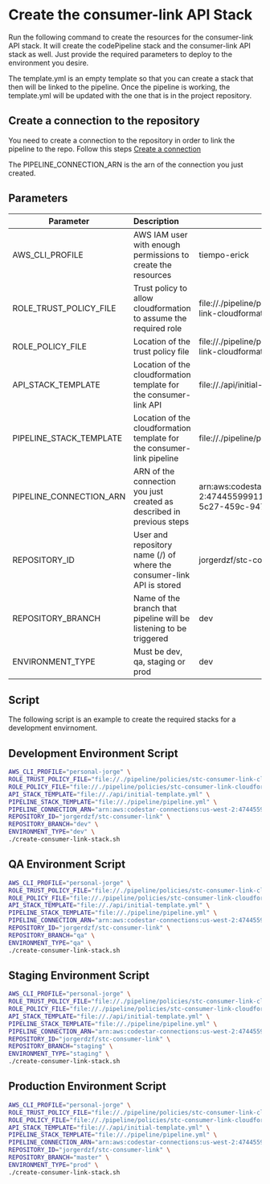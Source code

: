 # Create the consumer-link API Stack

Run the following command to create the resources for the consumer-link API stack. It will create the codePipeline stack and the consumer-link API stack as well. Just provide the required parameters to deploy to the environment you desire.

The template.yml is an empty template so that you can create a stack that then will be linked to the pipeline. Once the pipeline is working, the template.yml will be updated with the one that is in the project repository.

## Create a connection to the repository

You need to create a connection to the repository in order to link the pipeline to the repo. Follow this steps [Create a connection](https://docs.aws.amazon.com/dtconsole/latest/userguide/connections-create.html)

The PIPELINE_CONNECTION_ARN is the arn of the connection you just created.

## Parameters

| Parameter               | Description                                                                     | Example                                                                                             |
| ----------------------- | :------------------------------------------------------------------------------ | --------------------------------------------------------------------------------------------------- |
| AWS_CLI_PROFILE         | AWS IAM user with enough permissions to create the resources                    | tiempo-erick                                                                                        |
| ROLE_TRUST_POLICY_FILE  | Trust policy to allow cloudformation to assume the required role                | file://./pipeline/policies/stc-consumer-link-cloudformation-trust-policy.json                               |
| ROLE_POLICY_FILE        | Location of the trust policy file                                               | file://./pipeline/policies/stc-consumer-link-cloudformation-policy.json                                     |
| API_STACK_TEMPLATE      | Location of the cloudformation template for the consumer-link API                       | file://./api/initial-template.yml                                                                   |
| PIPELINE_STACK_TEMPLATE | Location of the cloudformation template for the consumer-link pipeline                  | file://./pipeline/pipeline.yml                                                                      |
| PIPELINE_CONNECTION_ARN | ARN of the connection you just created as described in previous steps           | arn:aws:codestar-connections:us-west-2:474455999118:connection/4b0f8c65-5c27-459c-9477-bb87f7bb0114 |
| REPOSITORY_ID           | User and repository name (<user>/<repository>) of where the consumer-link API is stored | jorgerdzf/stc-consumer-link                                                                                 |
| REPOSITORY_BRANCH       | Name of the branch that pipeline will be listening to be triggered              | dev                                                                                                 |
| ENVIRONMENT_TYPE        | Must be dev, qa, staging or prod                                                | dev                                                                                                 |

## Script

The following script is an example to create the required stacks for a development envirnoment.

## Development Environment Script

```bash
AWS_CLI_PROFILE="personal-jorge" \
ROLE_TRUST_POLICY_FILE="file://./pipeline/policies/stc-consumer-link-cloudformation-trust-policy.json" \
ROLE_POLICY_FILE="file://./pipeline/policies/stc-consumer-link-cloudformation-policy.json" \
API_STACK_TEMPLATE="file://./api/initial-template.yml" \
PIPELINE_STACK_TEMPLATE="file://./pipeline/pipeline.yml" \
PIPELINE_CONNECTION_ARN="arn:aws:codestar-connections:us-west-2:474455999118:connection/4b0f8c65-5c27-459c-9477-bb87f7bb0114" \
REPOSITORY_ID="jorgerdzf/stc-consumer-link" \
REPOSITORY_BRANCH="dev" \
ENVIRONMENT_TYPE="dev" \
./create-consumer-link-stack.sh
```

## QA Environment Script

```bash
AWS_CLI_PROFILE="personal-jorge" \
ROLE_TRUST_POLICY_FILE="file://./pipeline/policies/stc-consumer-link-cloudformation-trust-policy.json" \
ROLE_POLICY_FILE="file://./pipeline/policies/stc-consumer-link-cloudformation-policy.json" \
API_STACK_TEMPLATE="file://./api/initial-template.yml" \
PIPELINE_STACK_TEMPLATE="file://./pipeline/pipeline.yml" \
PIPELINE_CONNECTION_ARN="arn:aws:codestar-connections:us-west-2:474455999118:connection/4b0f8c65-5c27-459c-9477-bb87f7bb0114" \
REPOSITORY_ID="jorgerdzf/stc-consumer-link" \
REPOSITORY_BRANCH="qa" \
ENVIRONMENT_TYPE="qa" \
./create-consumer-link-stack.sh
```

## Staging Environment Script

```bash
AWS_CLI_PROFILE="personal-jorge" \
ROLE_TRUST_POLICY_FILE="file://./pipeline/policies/stc-consumer-link-cloudformation-trust-policy.json" \
ROLE_POLICY_FILE="file://./pipeline/policies/stc-consumer-link-cloudformation-policy.json" \
API_STACK_TEMPLATE="file://./api/initial-template.yml" \
PIPELINE_STACK_TEMPLATE="file://./pipeline/pipeline.yml" \
PIPELINE_CONNECTION_ARN="arn:aws:codestar-connections:us-west-2:474455999118:connection/4b0f8c65-5c27-459c-9477-bb87f7bb0114" \
REPOSITORY_ID="jorgerdzf/stc-consumer-link" \
REPOSITORY_BRANCH="staging" \
ENVIRONMENT_TYPE="staging" \
./create-consumer-link-stack.sh
```

## Production Environment Script

```bash
AWS_CLI_PROFILE="personal-jorge" \
ROLE_TRUST_POLICY_FILE="file://./pipeline/policies/stc-consumer-link-cloudformation-trust-policy.json" \
ROLE_POLICY_FILE="file://./pipeline/policies/stc-consumer-link-cloudformation-policy.json" \
API_STACK_TEMPLATE="file://./api/initial-template.yml" \
PIPELINE_STACK_TEMPLATE="file://./pipeline/pipeline.yml" \
PIPELINE_CONNECTION_ARN="arn:aws:codestar-connections:us-west-2:474455999118:connection/4b0f8c65-5c27-459c-9477-bb87f7bb0114" \
REPOSITORY_ID="jorgerdzf/stc-consumer-link" \
REPOSITORY_BRANCH="master" \
ENVIRONMENT_TYPE="prod" \
./create-consumer-link-stack.sh
```
